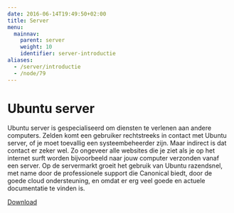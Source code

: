 ```yaml
---
date: 2016-06-14T19:49:50+02:00
title: Server
menu:
  mainnav:
    parent: server
    weight: 10
    identifier: server-introductie
aliases:
  - /server/introductie
  - /node/79
---
```


# Ubuntu server
Ubuntu server is gespecialiseerd om diensten te verlenen aan andere computers. Zelden komt een gebruiker rechtstreeks in contact met Ubuntu server, of je moet toevallig een systeembeheerder zijn. Maar indirect is dat contact er zeker wel. Zo ongeveer alle websites die je ziet als je op het internet surft worden bijvoorbeeld naar jouw computer verzonden vanaf een server. Op de servermarkt groeit het gebruik van Ubuntu razendsnel, met name door de professionele support die Canonical biedt, door de goede cloud ondersteuning, en omdat er erg veel goede en actuele documentatie te vinden is.

[Download](/download)

